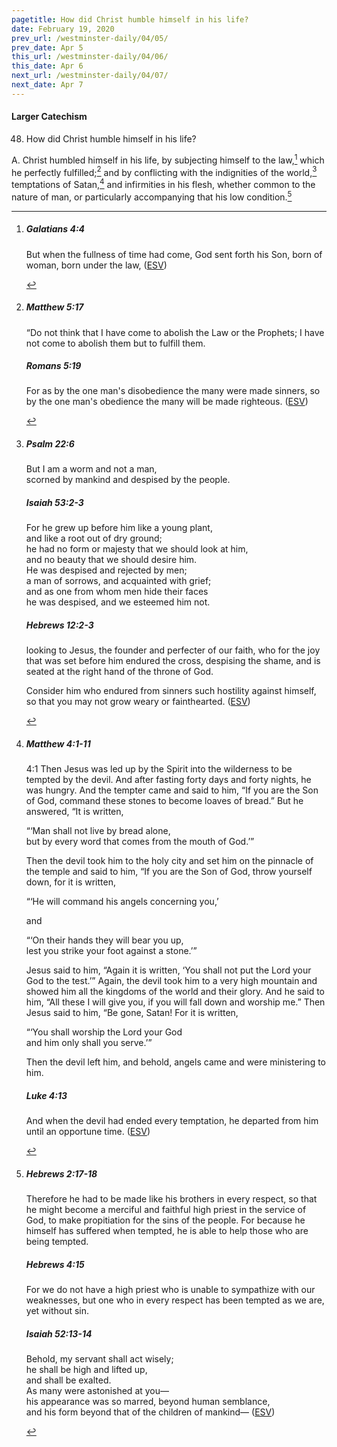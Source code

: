 ```yaml
---
pagetitle: How did Christ humble himself in his life?
date: February 19, 2020
prev_url: /westminster-daily/04/05/
prev_date: Apr 5
this_url: /westminster-daily/04/06/
this_date: Apr 6
next_url: /westminster-daily/04/07/
next_date: Apr 7
---
```


#### Larger Catechism

48. How did Christ humble himself in his life?

A. Christ humbled himself in his life, by subjecting himself to the law,[^fnref:wlc1] which he perfectly fulfilled;[^fnref:wlc2] and by conflicting with the indignities of the world,[^fnref:wlc3] temptations of Satan,[^fnref:wlc4] and infirmities in his flesh, whether common to the nature of man, or particularly accompanying that his low condition.[^fnref:wlc5]


[^fnref:wlc1]: <div class="esv"><h5>Galatians 4:4</h5> <div class="esv-text"><p id="p48004004.01-1">But when the fullness of time had come, God sent forth his Son, born of woman, born under the law,  (<a href="http://www.esv.org" class="copyright">ESV</a>)</p> </div> </div>

[^fnref:wlc2]: <div class="esv"><h5>Matthew 5:17</h5> <div class="esv-text"> <p id="p40005017.07-1"><span class="woc">&#8220;Do not think that I have come to abolish the Law or the Prophets; I have not come to abolish them but to fulfill them.</span></p> </div><h5>Romans 5:19</h5> <div class="esv-text"><p id="p45005019.01-2">For as by the one man's disobedience the many were made sinners, so by the one man's obedience the many will be made righteous.  (<a href="http://www.esv.org" class="copyright">ESV</a>)</p> </div> </div>

[^fnref:wlc3]: <div class="esv"><h5>Psalm 22:6</h5> <div class="esv-text"><div class="block-indent"> <p class="line-group" id="p19022006.01-1">But I am a worm and not a man,<br /> <span class="indent"></span>scorned by mankind and despised by the people.</p> </div> </div><h5>Isaiah 53:2-3</h5> <div class="esv-text"><div class="block-indent"> <p class="line-group" id="p23053002.01-2">For he grew up before him like a young plant,<br /> <span class="indent"></span>and like a root out of dry ground;<br /> he had no form or majesty that we should look at him,<br /> <span class="indent"></span>and no beauty that we should desire him.<br />  He was despised and rejected by men;<br /> <span class="indent"></span>a man of sorrows, and acquainted with grief;<br /> and as one from whom men hide their faces<br /> <span class="indent"></span>he was despised, and we esteemed him not.</p> </div> </div><h5>Hebrews 12:2-3</h5> <div class="esv-text"><p id="p58012002.01-3">looking to Jesus, the founder and perfecter of our faith, who for the joy that was set before him endured the cross, despising the shame, and is seated at the right hand of the throne of God.</p>   <p id="p58012003.05-3">Consider him who endured from sinners such hostility against himself, so that you may not grow weary or fainthearted.  (<a href="http://www.esv.org" class="copyright">ESV</a>)</p> </div> </div>

[^fnref:wlc4]: <div class="esv"><h5>Matthew 4:1-11</h5> <div class="esv-text"> <p id="p40004001.05-1"><span class="chapter-num" id="v40004001-1">4:1&nbsp;</span>Then Jesus was led up by the Spirit into the wilderness to be tempted by the devil. And after fasting forty days and forty nights, he was hungry. And the tempter came and said to him, &#8220;If you are the Son of God, command these stones to become loaves of bread.&#8221; But he answered, <span class="woc">&#8220;It is written,</span></p> <div class="block-indent"> <p class="line-group" id="p40004004.07-1"><span class="woc">&#8220;&#8216;Man shall not live by bread alone,<br /> <span class="indent"></span>but by every word that comes from the mouth of God.&#8217;&#8221;</span></p> </div>  <p class="same-paragraph" id="p40004005.01-1">Then the devil took him to the holy city and set him on the pinnacle of the temple and said to him, &#8220;If you are the Son of God, throw yourself down, for it is written,</p> <div class="block-indent"> <p class="line-group" id="p40004006.19-1">&#8220;&#8216;He will command his angels concerning you,&#8217;</p> </div> <p class="same-paragraph" id="p40004006.26-1">and</p> <div class="block-indent"> <p class="line-group" id="p40004006.27-1">&#8220;&#8216;On their hands they will bear you up,<br /> <span class="indent"></span>lest you strike your foot against a stone.&#8217;&#8221;</p> </div>  <p class="same-paragraph" id="p40004007.01-1">Jesus said to him, <span class="woc">&#8220;Again it is written, &#8216;You shall not put the Lord your God to the test.&#8217;&#8221;</span> Again, the devil took him to a very high mountain and showed him all the kingdoms of the world and their glory. And he said to him, &#8220;All these I will give you, if you will fall down and worship me.&#8221; Then Jesus said to him, <span class="woc">&#8220;Be gone, Satan! For it is written,</span></p> <div class="block-indent"> <p class="line-group" id="p40004010.13-1"><span class="woc">&#8220;&#8216;You shall worship the Lord your God<br /> <span class="indent"></span>and him only shall you serve.&#8217;&#8221;</span></p> </div>  <p class="same-paragraph" id="p40004011.01-1">Then the devil left him, and behold, angels came and were ministering to him.</p> </div><h5>Luke 4:13</h5> <div class="esv-text"><p id="p42004013.01-2">And when the devil had ended every temptation, he departed from him until an opportune time.  (<a href="http://www.esv.org" class="copyright">ESV</a>)</p> </div> </div>

[^fnref:wlc5]: <div class="esv"><h5>Hebrews 2:17-18</h5> <div class="esv-text"><p id="p58002017.01-1">Therefore he had to be made like his brothers in every respect, so that he might become a merciful and faithful high priest in the service of God, to make propitiation for the sins of the people. For because he himself has suffered when tempted, he is able to help those who are being tempted.</p> </div><h5>Hebrews 4:15</h5> <div class="esv-text"><p id="p58004015.01-2">For we do not have a high priest who is unable to sympathize with our weaknesses, but one who in every respect has been tempted as we are, yet without sin.</p> </div><h5>Isaiah 52:13-14</h5> <div class="esv-text"> <div class="block-indent"> <p class="line-group" id="p23052013.07-3">Behold, my servant shall act wisely;<br /> <span class="indent"></span>he shall be high and lifted up,<br /> <span class="indent"></span>and shall be exalted.<br />  As many were astonished at you&#8212;<br /> <span class="indent"></span>his appearance was so marred, beyond human semblance,<br /> <span class="indent"></span>and his form beyond that of the children of mankind&#8212;  (<a href="http://www.esv.org" class="copyright">ESV</a>)</p> </div> </div> </div>

